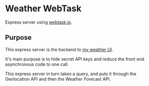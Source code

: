 # Weather WebTask

Express server using [webtask.io](https://webtask.io/).

## Purpose

This express server is the backend to [my weather UI](https://github.com/icyJoseph/weatherApp).

It's main purpose is to hide secret API keys and reduce the front end asynchronous code to one call.

This express server in turn takes a query, and puts it through the Geolocation API and then the Weather Forecast API.
